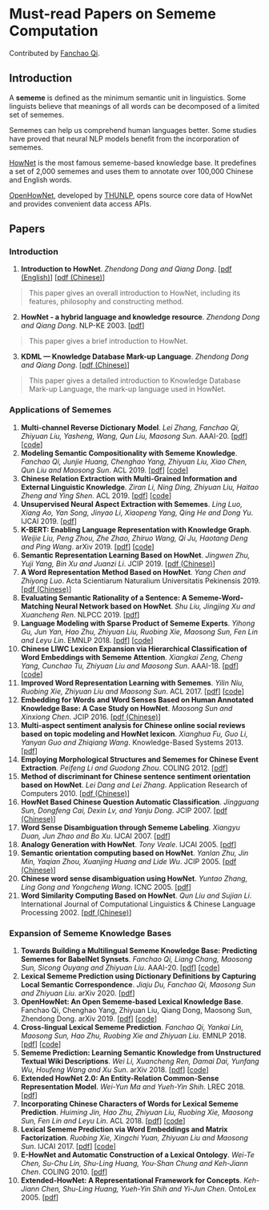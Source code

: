 

# Must-read Papers on Sememe Computation

Contributed by [Fanchao Qi](https://github.com/Fanchao-Qi).

## Introduction

A **sememe** is defined as the minimum semantic unit in linguistics. Some linguists believe that meanings of all words can be decomposed of a limited set of sememes. 

Sememes can help us comprehend human languages better. Some studies have proved that neural NLP models benefit from the incorporation of sememes.

[HowNet](http://www.keenage.com/) is the most famous sememe-based  knowledge base. It predefines a set of 2,000 sememes and uses them to annotate over 100,000 Chinese and English words.

[OpenHowNet](https://github.com/thunlp/OpenHowNet), developed by [THUNLP](http://nlp.csai.tsinghua.edu.cn/site2/index.php/en), opens source core data of HowNet and provides convenient data access APIs.


## Papers
### Introduction
1. **Introduction to HowNet**. *Zhendong Dong and Qiang Dong*. [[pdf (English)](http://www.keenage.com/Theory%20and%20practice%20of%20HowNet/04.pdf)] [[pdf (Chinese)](http://www.keenage.com/Theory%20and%20practice%20of%20HowNet/03.pdf)]
 > This paper gives an overall introduction to HowNet, including its features, philosophy and constructing method.

2. **HowNet - a hybrid language and knowledge resource**. *Zhendong Dong and Qiang Dong*. NLP-KE 2003. [[pdf](https://ieeexplore.ieee.org/stamp/stamp.jsp?arnumber=1276017)]
 > This paper gives a brief introduction to HowNet.

3. **KDML — Knowledge Database Mark-up Language**. *Zhendong Dong and Qiang Dong*. [[pdf (Chinese)](http://www.keenage.com/Theory%20and%20practice%20of%20HowNet/07.pdf)]
 > This paper gives a detailed introduction to Knowledge Database Mark-up Language, the mark-up language used in HowNet.

### Applications of Sememes
1. **Multi-channel Reverse Dictionary Model**. *Lei Zhang, Fanchao Qi, Zhiyuan Liu, Yasheng, Wang, Qun Liu, Maosong Sun*. AAAI-20. [[pdf](https://arxiv.org/pdf/1912.08441.pdf)] [[code](https://github.com/thunlp/MultiRD)]
1. **Modeling Semantic Compositionality with Sememe Knowledge**. *Fanchao Qi, Junjie Huang, Chenghao Yang, Zhiyuan Liu, Xiao Chen, Qun Liu and Maosong Sun*. ACL 2019. [[pdf](https://www.aclweb.org/anthology/P19-1571)] [[code](https://github.com/thunlp/Sememe-SC)]
1. **Chinese Relation Extraction with Multi-Grained Information and External Linguistic Knowledge**. *Ziran Li, Ning Ding, Zhiyuan Liu, Haitao Zheng and Ying Shen*. ACL 2019. [[pdf](https://www.aclweb.org/anthology/P19-1430)] [[code](https://github.com/thunlp/Chinese_NRE)]
1. **Unsupervised Neural Aspect Extraction with Sememes**. *Ling Luo, Xiang Ao, Yan Song, Jinyao Li, Xiaopeng Yang, Qing He and Dong Yu*. IJCAI 2019. [[pdf](https://www.ijcai.org/proceedings/2019/0712.pdf)]
1. **K-BERT: Enabling Language Representation with Knowledge Graph**. *Weijie Liu, Peng Zhou, Zhe Zhao, Zhiruo Wang, Qi Ju, Haotang Deng and Ping Wang*. arXiv 2019. [[pdf](https://arxiv.org/pdf/1909.07606)] [[code](https://github.com/autoliuweijie/K-BERT)]
1. **Semantic Representation Learning Based on HowNet**. *Jingwen Zhu, Yuji Yang, Bin Xu and Juanzi Li*. JCIP 2019. [[pdf (Chinese)](http://jcip.cipsc.org.cn/CN/abstract/abstract2729.shtml#)]
1. **A Word Representation Method Based on HowNet**. *Yang Chen and Zhiyong Luo*. Acta Scientiarum Naturalium Universitatis Pekinensis 2019. [[pdf (Chinese)](http://xbna.pku.edu.cn/CN/abstract/abstract3297.shtml#1)]
1. **Evaluating Semantic Rationality of a Sentence: A Sememe-Word-Matching Neural Network based on HowNet**. *Shu Liu, Jingjing Xu and Xuancheng Ren*. NLPCC 2019. [[pdf](http://tcci.ccf.org.cn/conference/2019/papers/250.pdf)]
1. **Language Modeling with Sparse Product of Sememe Experts**. *Yihong Gu, Jun Yan, Hao Zhu, Zhiyuan Liu, Ruobing Xie, Maosong Sun, Fen Lin and Leyu Lin*. EMNLP 2018. [[pdf](http://aclweb.org/anthology/D18-1493)] [[code](https://github.com/thunlp/SDLM-pytorch)]
1. **Chinese LIWC Lexicon Expansion via Hierarchical Classification of Word Embeddings with Sememe Attention**. *Xiangkai Zeng, Cheng Yang, Cunchao Tu, Zhiyuan Liu and Maosong Sun*. AAAI-18. [[pdf](http://nlp.csai.tsinghua.edu.cn/~lzy/publications/aaai2018_cliwc.pdf)] [[code](https://github.com/thunlp/Auto_CLIWC)]
1. **Improved Word Representation Learning with Sememes**. *Yilin Niu, Ruobing Xie, Zhiyuan Liu and Maosong Sun*. ACL 2017. [[pdf](http://www.aclweb.org/anthology/P17-1187)] [[code](https://github.com/thunlp/SE-WRL)]
1. **Embedding for Words and Word Senses Based on Human Annotated
Knowledge Base: A Case Study on HowNet**. *Maosong Sun and Xinxiong Chen*. JCIP 2016. [[pdf (Chinese)](http://jcip.cipsc.org.cn/CN/article/downloadArticleFile.do?attachType=PDF&id=2293)]
1. **Multi-aspect sentiment analysis for Chinese online social reviews based on topic modeling and HowNet lexicon**. *Xianghua Fu, Guo Li, Yanyan Guo and Zhiqiang Wang*. Knowledge-Based Systems 2013. [[pdf](https://www.sciencedirect.com/science/article/pii/S0950705112002158)]
1. **Employing Morphological Structures and Sememes for Chinese Event Extraction**. *Peifeng Li and Guodong Zhou*. COLING 2012. [[pdf](https://www.aclweb.org/anthology/C12-1099)]
1. **Method of discriminant for Chinese sentence sentiment orientation based on HowNet**. *Lei Dang and Lei Zhang*. Application Research of Computers 2010. [[pdf (Chinese)](http://www.arocmag.com/getarticle/?aid=0566ec39f836c6d3)]
1. **HowNet Based Chinese Question Automatic Classification**. *Jingguang Sun, Dongfeng Cai, Dexin Lv, and Yanju Dong*. JCIP 2007. [[pdf (Chinese)](http://jcip.cipsc.org.cn/CN/article/downloadArticleFile.do?attachType=PDF&id=703)]
1. **Word Sense Disambiguation through Sememe Labeling**. *Xiangyu Duan, Jun Zhao and Bo Xu*. IJCAI 2007. [[pdf](https://www.aaai.org/Papers/IJCAI/2007/IJCAI07-257.pdf)]
1. **Analogy Generation with HowNet**. *Tony Veale*. IJCAI 2005. [[pdf](https://www.ijcai.org/Proceedings/05/Papers/0620.pdf)]
1. **Semantic orientation computing based on HowNet**. *Yanlan Zhu, Jin Min, Yaqian Zhou, Xuanjing Huang and Lide Wu*. JCIP 2005. [[pdf (Chinese)](http://jcip.cipsc.org.cn/UserFiles/File/678%E5%9F%BA%E4%BA%8EHowNet%E7%9A%84%E8%AF%8D%E6%B1%87%E8%AF%AD%E4%B9%89%E5%80%BE%E5%90%91%E8%AE%A1%E7%AE%97_%E6%9C%B1%E5%AB%A3%E5%B2%9A.pdf)]
1. **Chinese word sense disambiguation using HowNet**. *Yuntao Zhang, Ling Gong and Yongcheng Wang*. ICNC 2005. [[pdf](https://link.springer.com/content/pdf/10.1007%2F11539087_123.pdf)]
1. **Word Similarity Computing Based on HowNet**. *Qun Liu and Sujian Li*. International Journal of Computational Linguistics & Chinese Language Processing 2002. [[pdf (Chinese)](http://sewm.pku.edu.cn/QA/reference/hownet/WordSimilarity/%A1%B6%BB%F9%D3%DA%A3%BC%D6%AA%CD%F8%A3%BE%B5%C4%B4%CA%BB%E3%D3%EF%D2%E5%CF%E0%CB%C6%B6%C8%BC%C6%CB%E3%A1%B7%C2%DB%CE%C4.pdf)]

### Expansion of Sememe Knowledge Bases

1. **Towards Building a Multilingual Sememe Knowledge Base: Predicting Sememes for BabelNet Synsets**. *Fanchao Qi, Liang Chang, Maosong Sun, Sicong Ouyang and Zhiyuan Liu*. AAAI-20. [[pdf](https://arxiv.org/pdf/1912.01795.pdf)] [[code](https://github.com/thunlp/BabelNet-Sememe-Prediction)]
1. **Lexical Sememe Prediction using Dictionary Definitions by Capturing Local Semantic Correspondence**. *Jiaju Du, Fanchao Qi, Maosong Sun and Zhiyuan Liu*. arXiv 2020. [[pdf](https://arxiv.org/pdf/2001.05954)]
1. **OpenHowNet: An Open Sememe-based Lexical Knowledge Base**. Fanchao Qi, Chenghao Yang, Zhiyuan Liu, Qiang Dong, Maosong Sun, Zhendong Dong. arXiv 2019. [[pdf](https://arxiv.org/pdf/1901.09957.pdf)] [[code](https://github.com/thunlp/OpenHowNet)]
1. **Cross-lingual Lexical Sememe Prediction**. *Fanchao Qi, Yankai Lin, Maosong Sun, Hao Zhu, Ruobing Xie and Zhiyuan Liu*. EMNLP 2018. [[pdf](http://aclweb.org/anthology/D18-1033)] [[code](https://github.com/thunlp/CL-SP)]
1. **Sememe Prediction: Learning Semantic Knowledge from Unstructured Textual Wiki Descriptions**. *Wei Li, Xuancheng Ren, Damai Dai, Yunfang Wu, Houfeng Wang and Xu Sun*. arXiv 2018. [[pdf](https://arxiv.org/pdf/1808.05437)] [[code](https://github.com/lancopku/Sememe_prediction)]
1. **Extended HowNet 2.0: An Entity-Relation Common-Sense Representation Model**. *Wei-Yun Ma and Yueh-Yin Shih*. LREC 2018. [[pdf](http://www.lrec-conf.org/proceedings/lrec2018/pdf/547.pdf)]
1. **Incorporating Chinese Characters of Words for Lexical Sememe Prediction**. *Huiming Jin, Hao Zhu, Zhiyuan Liu, Ruobing Xie, Maosong Sun, Fen Lin and Leyu Lin*. ACL 2018. [[pdf](https://www.aclweb.org/anthology/P18-1227.pdf)] [[code](https://github.com/thunlp/Character-enhanced-Sememe-Prediction)]
1. **Lexical Sememe Prediction via Word Embeddings and Matrix Factorization**. *Ruobing Xie, Xingchi Yuan, Zhiyuan Liu and Maosong Sun*. IJCAI 2017. [[pdf](https://www.ijcai.org/proceedings/2017/0587.pdf)] [[code](https://github.com/thunlp/Sememe_prediction)]
1. **E-HowNet and Automatic Construction of a Lexical Ontology**. *Wei-Te Chen, Su-Chu Lin, Shu-Ling Huang, You-Shan Chung and Keh-Jiann Chen*. COLING 2010. [[pdf](https://aclanthology.info/pdf/C/C10/C10-3012.pdf)]
1. **Extended-HowNet: A Representational Framework for Concepts**. *Keh-Jiann Chen, Shu-Ling Huang, Yueh-Yin Shih and Yi-Jun Chen*. OntoLex 2005. [[pdf](http://www.aclweb.org/anthology/I05-7001)]

